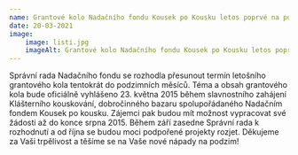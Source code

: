 ```yaml
---
name: Grantové kolo Nadačního fondu Kousek po Kousku letos poprvé na podzim!
date: 20-03-2021
image:
    image: listi.jpg
    imageAlt: Grantové kolo Nadačního fondu Kousek po Kousku letos poprvé na podzim!
---
```

Správní rada Nadačního fondu se rozhodla přesunout termín letošního grantového kola tentokrát do podzimních měsíců. Téma a obsah grantového kola bude oficiálně vyhlášeno 23. května 2015 během slavnostního zahájení Klášterního kouskování, dobročinného bazaru spolupořádaného Nadačním fondem Kousek po kousku. Zájemci pak budou mít možnost vypracovat své žádosti až do konce srpna 2015. Během září zasedne Správní rada k rozhodnutí a od října se budou moci podpořené projekty rozjet. Děkujeme za Vaši trpělivost a těšíme se na Vaše nové nápady na podzim!
